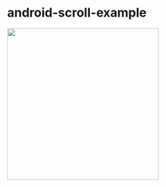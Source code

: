 # android-scroll-example

<img src="https://raw.githubusercontent.com/wiki/unpii/android-scroll-example/images/scroll.gif" width="350px" />
